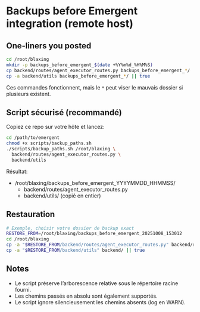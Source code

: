 # Backups before Emergent integration (remote host)

## One-liners you posted
```bash
cd /root/blaxing
mkdir -p backups_before_emergent_$(date +%Y%m%d_%H%M%S)
cp backend/routes/agent_executor_routes.py backups_before_emergent_*/ || true
cp -a backend/utils backups_before_emergent_*/ || true
```

Ces commandes fonctionnent, mais le `*` peut viser le mauvais dossier si plusieurs existent.

## Script sécurisé (recommandé)
Copiez ce repo sur votre hôte et lancez:
```bash
cd /path/to/emergent
chmod +x scripts/backup_paths.sh
./scripts/backup_paths.sh /root/blaxing \
  backend/routes/agent_executor_routes.py \
  backend/utils
```

Résultat:
- /root/blaxing/backups_before_emergent_YYYYMMDD_HHMMSS/
  - backend/routes/agent_executor_routes.py
  - backend/utils/ (copié en entier)

## Restauration
```bash
# Exemple, choisir votre dossier de backup exact
RESTORE_FROM=/root/blaxing/backups_before_emergent_20251008_153012
cd /root/blaxing
cp -a "$RESTORE_FROM/backend/routes/agent_executor_routes.py" backend/routes/ || true
cp -a "$RESTORE_FROM/backend/utils" backend/ || true
```

## Notes
- Le script préserve l’arborescence relative sous le répertoire racine fourni.
- Les chemins passés en absolu sont également supportés.
- Le script ignore silencieusement les chemins absents (log en WARN).